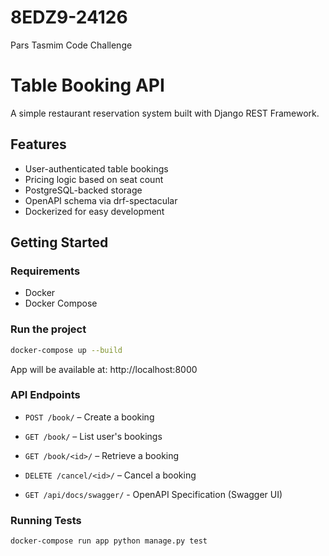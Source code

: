 # 8EDZ9-24126
Pars Tasmim Code Challenge

# Table Booking API

A simple restaurant reservation system built with Django REST Framework.

## Features

- User-authenticated table bookings
- Pricing logic based on seat count
- PostgreSQL-backed storage
- OpenAPI schema via drf-spectacular
- Dockerized for easy development

## Getting Started

### Requirements

- Docker
- Docker Compose

### Run the project

```bash
docker-compose up --build
```
App will be available at: http://localhost:8000

### API Endpoints
- `POST /book/` – Create a booking

- `GET /book/` – List user's bookings

- `GET /book/<id>/` – Retrieve a booking

- `DELETE /cancel/<id>/` – Cancel a booking

- `GET /api/docs/swagger/` - OpenAPI Specification (Swagger UI)

### Running Tests
```bash
docker-compose run app python manage.py test
```